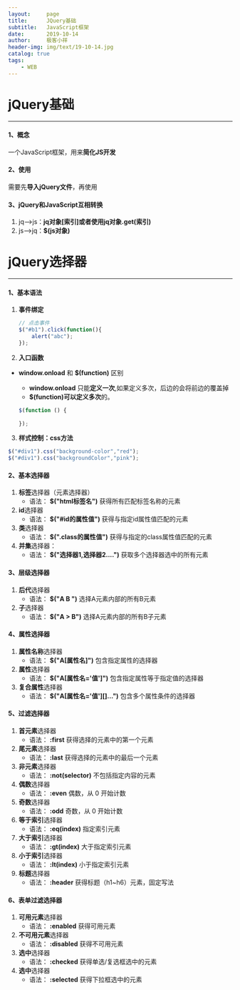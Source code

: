 ```yaml
---
layout:     page                   
title:      JQuery基础
subtitle:   JavaScript框架               
date:       2019-10-14               
author:     极客小祥                      
header-img: img/text/19-10-14.jpg   
catalog: true              
tags:                                
    - WEB
---
```

 
# jQuery基础
<hr/>

#### 1、概念
一个JavaScript框架，用来**简化JS开发**

#### 2、使用
需要先**导入jQuery文件**，再使用

#### 3、jQuery和JavaScript**互相转换**
1. jq-->js：**jq对象\[索引\]**或者使用**jq对象.get(索引)**
2. js-->jq：**$(js对象)**

# jQuery选择器
<hr/>

#### 1、基本语法
1. **事件绑定**
    ```javascript
    // 点击事件
    $("#b1").click(function(){
        alert("abc");
    });
    ```
2. **入口函数**
* **window.onload**  和 **$(function)** 区别
    * **window.onload** 只能**定义一次**,如果定义多次，后边的会将前边的覆盖掉
    * **$(function)**可以**定义多次**的。

    ```javascript
    $(function () {
            
    });
    ```

3. **样式控制：css方法**
```javascript
$("#div1").css("background-color","red");
$("#div1").css("backgroundColor","pink");
```

#### 2、基本选择器
1. **标签**选择器（元素选择器）
    * 语法： **$("html标签名")** 获得所有匹配标签名称的元素
2. **id**选择器 
    * 语法： **$("#id的属性值")** 获得与指定id属性值匹配的元素
3. **类**选择器
    * 语法： **$(".class的属性值")** 获得与指定的class属性值匹配的元素
4. **并集**选择器：
    * 语法： **$("选择器1,选择器2....")** 获取多个选择器选中的所有元素

#### 3、层级选择器
1. **后代**选择器
    * 语法： **$("A B ")** 选择A元素内部的所有B元素		
2. **子**选择器
    * 语法： **$("A > B")** 选择A元素内部的所有B子元素

#### 4、属性选择器
1. **属性名称**选择器 
    * 语法： **$("A\[属性名\]")** 包含指定属性的选择器
2. **属性**选择器
    * 语法： **$("A\[属性名='值'\]")** 包含指定属性等于指定值的选择器
3. **复合属性**选择器
    * 语法： **$("A\[属性名='值'\]\[\]...")** 包含多个属性条件的选择器

#### 5、过滤选择器
1. **首元素**选择器 
    * 语法： **:first** 获得选择的元素中的第一个元素
2. **尾元素**选择器 
    * 语法： **:last** 获得选择的元素中的最后一个元素
3. **非元素**选择器
    * 语法： **:not(selector)** 不包括指定内容的元素
4. **偶数**选择器
    * 语法： **:even** 偶数，从 0 开始计数
5. **奇数**选择器
    * 语法： **:odd** 奇数，从 0 开始计数
6. **等于索引**选择器
    * 语法： **:eq(index)** 指定索引元素
7. **大于索引**选择器 
    * 语法： **:gt(index)** 大于指定索引元素
8. **小于索引**选择器 
    * 语法： **:lt(index)** 小于指定索引元素
9. **标题**选择器
    * 语法： **:header** 获得标题（h1~h6）元素，固定写法

#### 6、表单过滤选择器
1. **可用元素**选择器 
    * 语法： **:enabled** 获得可用元素
2. **不可用元素**选择器 
    * 语法： **:disabled** 获得不可用元素
3. **选中**选择器 
    * 语法： **:checked** 获得单选/复选框选中的元素
4. **选中**选择器 
    * 语法： **:selected** 获得下拉框选中的元素